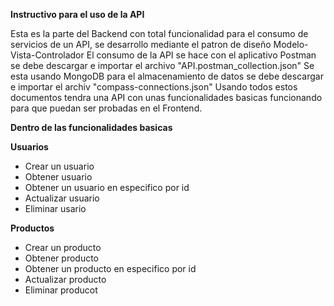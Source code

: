 **Instructivo para el uso de la API**

Esta es la parte del Backend con total funcionalidad para el consumo de servicios de un API, se desarrollo mediante el patron de diseño Modelo-Vista-Controlador
El consumo de la API se hace con el aplicativo Postman se debe descargar e importar el archivo "API.postman_collection.json"
Se esta usando MongoDB para el almacenamiento de datos se debe descargar e importar el archiv "compass-connections.json"
Usando todos estos documentos tendra una API con unas funcionalidades basicas funcionando para que puedan ser probadas en el Frontend.

**Dentro de las funcionalidades basicas**

**Usuarios**

* Crear un usuario
* Obtener usuario
* Obtener un usuario en especifico por id
* Actualizar usuario
* Eliminar usario
  
**Productos**

* Crear un producto
* Obtener producto
* Obtener un producto en especifico por id
* Actualizar producto
* Eliminar producot

  


